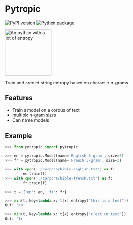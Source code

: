 # Pytropic

[![PyPI version](https://badge.fury.io/py/pytropic.svg)](https://badge.fury.io/py/pytropic) [![Python package](https://github.com/willf/pytropic/actions/workflows/test.yml/badge.svg)](https://github.com/willf/pytropic/actions/workflows/test.yml)

<img alt="An python with a lot of entropy" src="https://user-images.githubusercontent.com/37049/192400489-7a2fdc49-b29a-4299-a1c6-97c8b97b2eaf.png" width=150>

Train and predict string entropy based on character n-grams

## Features

- Train a model on a corpus of text
- multiple n-gram sizes
- Can name models

## Example

```python
>>> from pytropic import pytropic

>>> en = pytropic.Model(name='English 3-gram', size=3)
>>> fr = pytropic.Model(name='French 3-gram', size=3)

>>> with open('./corpora/bible-english.txt') as f:
        en.train(f)
>>> with open('./corpora/bible-french.txt') as f:
        fr.train(f)

>>> t = {'en': en, 'fr': fr}

>>> min(t, key=lambda x: t[x].entropy("this is a test"))
Out: 'en'

>>> min(t, key=lambda x: t[x].entropy("c'est un test"))
Out: 'fr'
```
